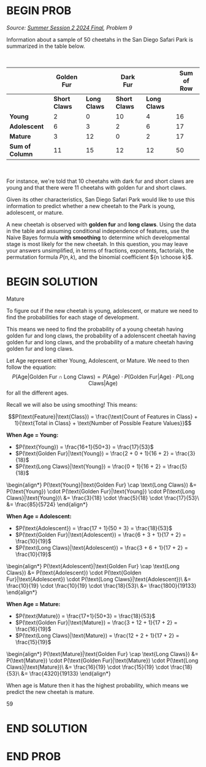 # BEGIN PROB

<i>Source: [Summer Session 2 2024 Final](../ss2-24-final/index.html), Problem 9</i>

Information about a sample of $50$ cheetahs in the San Diego Safari Park is summarized in the table below.

<br>

|                    | Golden Fur            |                        | Dark Fur            |                        | Sum of Row |
|--------------------|-----------------------|------------------------|---------------------|------------------------|------------|
|                    | **Short Claws** | **Long Claws** | **Short Claws** | **Long Claws** |            |
| **Young**              | 2           | 0          | 10          | 4          | 16         |
| **Adolescent**         | 6           | 3          | 2           | 6          | 17         |
| **Mature**             | 3           | 12         | 0           | 2          | 17         |
| **Sum of Column**  | 11          | 15         | 12          | 12         | 50         |

<br>

For instance, we're told that $10$ cheetahs with dark fur and short claws
are young and that there were $11$ cheetahs with golden fur and short
claws.

Given its other characteristics, San Diego Safari Park would like to use
this information to predict whether a new cheetah to the Park is young,
adolescent, or mature.

A new cheetah is observed with **golden fur** and **long claws**. Using
the data in the table and assuming conditional independence of features,
use the Naive Bayes formula **with smoothing** to determine which
developmental stage is most likely for the new cheetah. In this
question, you may leave your answers unsimplified, in terms of
fractions, exponents, factorials, the permutation formula $P(n, k)$, and
the binomial coefficient ${n \choose k}$.


# BEGIN SOLUTION

Mature

To figure out if the new cheetah is young, adolescent, or mature we need to find the probabilities for each stage of development.

This means we need to find the probability of a young cheetah having golden fur and long claws, the probability of a adolenscent cheetah having golden fur and long claws, and the probability of a mature cheetah having golden fur and long claws.

Let Age represent either Young, Adolescent, or Mature. We need to then follow the equation: $$P(\text{Age}|\text{Golden Fur} \cap \text{Long Claws}) = P(\text{Age}) \cdot P(\text{Golden Fur}|\text{Age}) \cdot P(\text{Long Claws}|\text{Age})$$ for all the different ages.

Recall we will also be using smoothing! This means:

$$P(\text{Feature}|\text{Class}) = \frac{\text{Count of Features in Class} + 1}{\text{Total in Class} + \text{Number of Possible Feature Values}}$$

**When Age = Young:**

- $P(\text{Young}) = \frac{16+1}{50+3} = \frac{17}{53}$
- $P(\text{Golden Fur}|\text{Young}) = \frac{2 + 0 + 1}{16 + 2} = \frac{3}{18}$
- $P(\text{Long Claws}|\text{Young}) = \frac{0 + 1}{16 + 2} = \frac{5}{18}$

\begin{align*}
P(\text{Young}|\text{Golden Fur} \cap \text{Long Claws}) &= P(\text{Young}) \cdot P(\text{Golden Fur}|\text{Young}) \cdot P(\text{Long Claws}|\text{Young})\\
&= \frac{3}{18} \cdot \frac{5}{18} \cdot \frac{17}{53}\\
&= \frac{85}{5724}
\end{align*}

**When Age = Adolescent:**

- $P(\text{Adolescent}) = \frac{17 + 1}{50 + 3} = \frac{18}{53}$
- $P(\text{Golden Fur}|\text{Adolescent}) = \frac{6 + 3 + 1}{17 + 2} = \frac{10}{19}$
- $P(\text{Long Claws}|\text{Adolescent}) = \frac{3 + 6 + 1}{17 + 2} = \frac{10}{19}$

\begin{align*}
P(\text{Adolescent}|\text{Golden Fur} \cap \text{Long Claws}) &= P(\text{Adolescent}) \cdot P(\text{Golden Fur}|\text{Adolescent}) \cdot P(\text{Long Claws}|\text{Adolescent})\\
&= \frac{10}{19} \cdot \frac{10}{19} \cdot \frac{18}{53}\\
&= \frac{1800}{19133}
\end{align*}

**When Age = Mature:**

- $P(\text{Mature}) = \frac{17+1}{50+3} = \frac{18}{53}$
- $P(\text{Golden Fur}|\text{Mature}) = \frac{3 + 12 + 1}{17 + 2} = \frac{16}{19}$
- $P(\text{Long Claws}|\text{Mature}) = \frac{12 + 2 + 1}{17 + 2} = \frac{15}{19}$

\begin{align*}
P(\text{Mature}|\text{Golden Fur} \cap \text{Long Claws}) &= P(\text{Mature}) \cdot P(\text{Golden Fur}|\text{Mature}) \cdot P(\text{Long Claws}|\text{Mature})\\
&= \frac{16}{19} \cdot \frac{15}{19} \cdot \frac{18}{53}\\
&= \frac{4320}{19133}
\end{align*}

When age is Mature then it has the highest probability, which means we predict the new cheetah is mature.

<average>59</average>

# END SOLUTION

# END PROB
